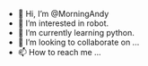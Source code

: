 - 👋 Hi, I’m @MorningAndy
- 👀 I’m interested in robot.
- 🌱 I’m currently learning python.
- 💞️ I’m looking to collaborate on ...
- 📫 How to reach me ...

<!---
MorningAndy/MorningAndy is a ✨ special ✨ repository because its `README.md` (this file) appears on your GitHub profile.
You can click the Preview link to take a look at your changes.
--->
